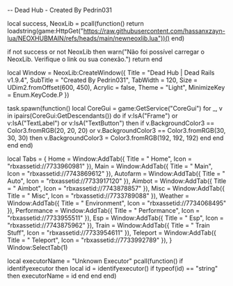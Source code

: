 -- Dead Hub - Created By Pedrin031

local success, NeoxLib = pcall(function()
    return loadstring(game:HttpGet("https://raw.githubusercontent.com/hassanxzayn-lua/NEOXHUBMAIN/refs/heads/main/newneoxlib.lua"))()
end)

if not success or not NeoxLib then
    warn("Não foi possível carregar o NeoxLib. Verifique o link ou sua conexão.")
    return
end

local Window = NeoxLib:CreateWindow({
    Title = "Dead Hub | Dead Rails v1.9.4",
    SubTitle = "Created By Pedrin031",
    TabWidth = 120,
    Size = UDim2.fromOffset(600, 450),
    Acrylic = false,
    Theme = "Light",
    MinimizeKey = Enum.KeyCode.P
})

task.spawn(function()
    local CoreGui = game:GetService("CoreGui")
    for _, v in ipairs(CoreGui:GetDescendants()) do
        if v:IsA("Frame") or v:IsA("TextLabel") or v:IsA("TextButton") then
            if v.BackgroundColor3 == Color3.fromRGB(20, 20, 20) or v.BackgroundColor3 == Color3.fromRGB(30, 30, 30) then
                v.BackgroundColor3 = Color3.fromRGB(192, 192, 192)
            end
        end
    end
end)

local Tabs = {
    Home = Window:AddTab({ Title = " Home", Icon = "rbxassetid://7733960981" }),
    Main = Window:AddTab({ Title = " Main", Icon = "rbxassetid://7743869612" }),
    Autofarm = Window:AddTab({ Title = " Auto", Icon = "rbxassetid://7733917120" }),
    Aimbot = Window:AddTab({ Title = " Aimbot", Icon = "rbxassetid://7743878857" }),
    Misc = Window:AddTab({ Title = " Misc", Icon = "rbxassetid://7733789088" }),
    Weather = Window:AddTab({ Title = " Environment", Icon = "rbxassetid://7734068495" }),
    Performance = Window:AddTab({ Title = " Performance", Icon = "rbxassetid://7733955511" }),
    Esp = Window:AddTab({ Title = " Esp", Icon = "rbxassetid://7743875962" }),
    Train = Window:AddTab({ Title = " Train Stuff", Icon = "rbxassetid://7733954611" }),
    Teleport = Window:AddTab({ Title = " Teleport", Icon = "rbxassetid://7733992789" }),
}
Window:SelectTab(1)

local executorName = "Unknown Executor"
pcall(function()
    if identifyexecutor then
        local id = identifyexecutor()
        if typeof(id) == "string" then
            executorName = id
        end
    end
end)
